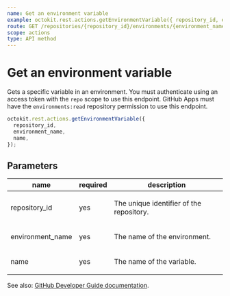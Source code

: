 ```yaml
---
name: Get an environment variable
example: octokit.rest.actions.getEnvironmentVariable({ repository_id, environment_name, name })
route: GET /repositories/{repository_id}/environments/{environment_name}/variables/{name}
scope: actions
type: API method
---
```


# Get an environment variable

Gets a specific variable in an environment. You must authenticate using an access token with the `repo` scope to use this endpoint. GitHub Apps must have the `environments:read` repository permission to use this endpoint.

```js
octokit.rest.actions.getEnvironmentVariable({
  repository_id,
  environment_name,
  name,
});
```

## Parameters

<table>
  <thead>
    <tr>
      <th>name</th>
      <th>required</th>
      <th>description</th>
    </tr>
  </thead>
  <tbody>
    <tr><td>repository_id</td><td>yes</td><td>

The unique identifier of the repository.

</td></tr>
<tr><td>environment_name</td><td>yes</td><td>

The name of the environment.

</td></tr>
<tr><td>name</td><td>yes</td><td>

The name of the variable.

</td></tr>
  </tbody>
</table>

See also: [GitHub Developer Guide documentation](https://docs.github.com/rest/actions/variables#get-an-environment-variable).
